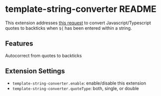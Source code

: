 # template-string-converter README

This extension addresses [this request](https://github.com/microsoft/vscode/issues/56704) to convert Javascript/Typescript quotes to backticks when `${` has been entered within a string.

## Features

Autocorrect from quotes to backticks

## Extension Settings

* `template-string-converter.enable`: enable/disable this extension
* `template-string-converter.quoteType`: both, single, or double 
